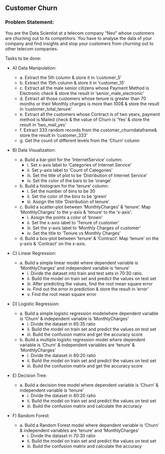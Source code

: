 ## Customer Churn
### Problem Statement:
You are the Data Scientist at a telecom company “Neo” whose customers are churning out to
its competitors. You have to analyse the data of your company and find insights and stop your
customers from churning out to other telecom companies.

Tasks to be done:
* A) Data Manipulation:
     *  a. Extract the 5th column & store it in ‘customer_5’
     *  b. Extract the 15th column & store it in ‘customer_15’
     *  c. Extract all the male senior citizens whose Payment Method is Electronic check & store the result in ‘senior_male_electronic’
     *  d. Extract all those customers whose tenure is greater than 70 months or their Monthly charges is more than 100$ & store the result in ‘customer_total_tenure’
     *  e. Extract all the customers whose Contract is of two years, payment method is Mailed check & the value of Churn is ‘Yes’ & store the result in ‘two_mail_yes’
     *  f. Extract 333 random records from the customer_churndataframe& store the result in ‘customer_333’
     *  g. Get the count of different levels from the ‘Churn’ column

* B) Data Visualization:
     *  a. Build a bar-plot for the ’InternetService’ column:
        *  i. Set x-axis label to ‘Categories of Internet Service’
        *  ii. Set y-axis label to ‘Count of Categories’
        *  iii. Set the title of plot to be ‘Distribution of Internet Service’
        *  iv. Set the color of the bars to be ‘orange’
    *   b. Build a histogram for the ‘tenure’ column:
        * i. Set the number of bins to be 30
        * ii. Set the color of the bins to be ‘green’
        * iii. Assign the title ‘Distribution of tenure’
    *   c. Build a scatter-plot between ‘MonthlyCharges’ & ‘tenure’. Map ‘MonthlyCharges’ to the y-axis & ‘tenure’ to the ‘x-axis’:
        * i. Assign the points a color of ‘brown’
        * ii. Set the x-axis label to ‘Tenure of customer’
        * iii. Set the y-axis label to ‘Monthly Charges of customer’
        * iv. Set the title to ‘Tenure vs Monthly Charges’
    *   d. Build a box-plot between ‘tenure’ & ‘Contract’. Map ‘tenure’ on the y-axis & ‘Contract’ on the x-axis.

* C) Linear Regression:
    * a. Build a simple linear model where dependent variable is ‘MonthlyCharges’ and independent variable is ‘tenure’
      * i. Divide the dataset into train and test sets in 70:30 ratio.
      * ii. Build the model on train set and predict the values on test set
      * iii. After predicting the values, find the root mean square error
      * iv. Find out the error in prediction & store the result in ‘error’
      * v. Find the root mean square error

* D) Logistic Regression:
  * a. Build a simple logistic regression modelwhere dependent variable is ‘Churn’ & independent variable is ‘MonthlyCharges’
    * i. Divide the dataset in 65:35 ratio
    * ii. Build the model on train set and predict the values on test set
    * iii. Build the confusion matrix and get the accuracy score
  * b. Build a multiple logistic regression model where dependent variable is ‘Churn’ & independent variables are ‘tenure’ & ‘MonthlyCharges’
    * i. Divide the dataset in 80:20 ratio
    * ii. Build the model on train set and predict the values on test set
    * iii. Build the confusion matrix and get the accuracy score

* E) Decision Tree:
  * a. Build a decision tree model where dependent variable is ‘Churn’ & independent variable is ‘tenure’
    * i. Divide the dataset in 80:20 ratio
    * ii. Build the model on train set and predict the values on test set
    * iii. Build the confusion matrix and calculate the accuracy

* F) Random Forest:
  * a. Build a Random Forest model where dependent variable is ‘Churn’ & independent variables are ‘tenure’ and ‘MonthlyCharges’
    * i. Divide the dataset in 70:30 ratio
    * ii. Build the model on train set and predict the values on test set
    * iii. Build the confusion matrix and calculate the accuracy
